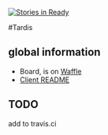 [![Stories in Ready](https://badge.waffle.io/qsd/tardis.png?label=ready&title=Ready)](https://waffle.io/qsd/tardis)

#Tardis

## global information

* Board, is on [Waffle](https://waffle.io/)
* [Client README](./tardis-frontend/README.md)

## TODO
add to travis.ci
